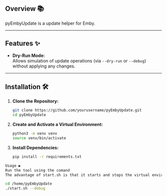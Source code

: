 ## Overview 📚

pyEmbyUpdate is a update helper for Emby.

---

## Features ✨

- **Dry-Run Mode:**  
  Allows simulation of update operations (via `--dry-run` or `--debug`) without applying any changes.

---

## Installation 🛠

1. **Clone the Repository:**

    ```bash
    git clone https://github.com/yourusername/pyEmbyUpdate.git
    cd pyEmbyUpdate
    ```

2. **Create and Activate a Virtual Environment:**

    ```bash
    python3 -m venv venv
    source venv/bin/activate
    ```

3. **Install Dependencies:**

    ```bash
    pip install -r requirements.txt
    ```

  ```bash
Usage ▶️
Run the tool using the comand
The advantage of start.sh is that it starts and stops the virtual environment after running the python application

cd /home/pyEmbyUpdate
./start.sh --debug
```


